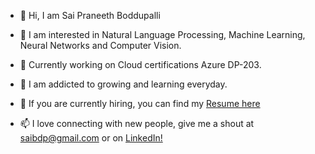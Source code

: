 - 👋 Hi, I am Sai Praneeth Boddupalli
- 👀 I am interested in Natural Language Processing, Machine Learning, Neural Networks and Computer Vision.

- 🌱 Currently working on Cloud certifications Azure DP-203.
- 💞️ I am addicted to growing and learning everyday.
- 🔎 If you are currently hiring, you can find my [Resume here](https://drive.google.com/file/d/1VFXo7XTq1smDFBK2xnaUoEQB7zJuGj_I/view?usp=drive_link)
- 📫 I love connecting with new people, give me a shout at saibdp@gmail.com or on [LinkedIn!](https://www.linkedin.com/in/sai-praneeth-boddupalli/)


<!---
saibdp/saibdp is a ✨ special ✨ repository because its `README.md` (this file) appears on your GitHub profile.
You can click the Preview link to take a look at your changes.
--->
